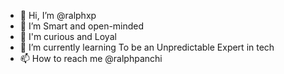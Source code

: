 - 👋 Hi, I’m @ralphxp
- 👀 I’m Smart and open-minded
- 👀 I'm curious and Loyal
- 🌱 I’m currently learning To be an Unpredictable Expert in tech
- 📫 How to reach me @ralphpanchi

<!---
ralphxp/ralphxp is a ✨ special ✨ repository because its `README.md` (this file) appears on your GitHub profile.
You can click the Preview link to take a look at your changes.
--->
